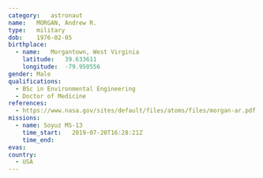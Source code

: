 ```yaml
---
category:	astronaut
name:	MORGAN, Andrew R.
type:	military
dob:	1976-02-05
birthplace:
  - name:	Morgantown, West Virginia
    latitude:	39.633611 
    longitude:	-79.950556
gender:	Male
qualifications:
  - BSc in Environmental Engineering
  - Doctor of Medicine
references:
  - https://www.nasa.gov/sites/default/files/atoms/files/morgan-ar.pdf
missions:
  - name: Soyuz MS-13
    time_start:   2019-07-20T16:28:21Z
    time_end:
evas:
country:
  - USA
---
```

